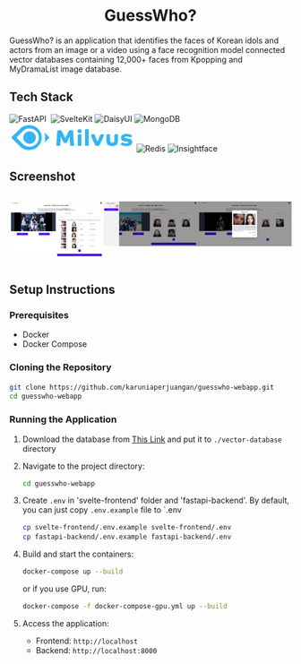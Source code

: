 <div align="center">
<h1>
GuessWho?
</h1>
</div>
GuessWho? is an application that identifies the faces of Korean idols and actors from an image or a video using a face recognition model connected vector databases containing 12,000+ faces from Kpopping and MyDramaList image database.

## Tech Stack

<div syle="display: flex; justify-content: space-around;">
<img src="https://cdn.worldvectorlogo.com/logos/fastapi.svg" alt="FastAPI" style="height: 50px;"/>&nbsp;
<img src="https://upload.wikimedia.org/wikipedia/commons/thumb/1/1b/Svelte_Logo.svg/399px-Svelte_Logo.svg.png" alt="SvelteKit" style="height: 50px;"/>
<img src="https://img.daisyui.com/images/daisyui-logo/daisyui-logotype.svg" alt="DaisyUI" style="height: 50px;"/>

<img src="https://upload.wikimedia.org/wikipedia/commons/thumb/e/eb/MongoDB_Logo.png/799px-MongoDB_Logo.png" alt="MongoDB" style="height: 50px;"/>
<img src="https://github.com/milvus-io/artwork/raw/master/horizontal/color/milvus-horizontal-color.png" alt="Milvus" style="height: 50px;"/>
<img src="https://upload.wikimedia.org/wikipedia/commons/thumb/6/64/Logo-redis.svg/1024px-Logo-redis.svg.png" alt="Redis" style="height: 50px;"/>
<img src="https://insightface.ai/assets/img/custom/logo3.jpg" alt="Insightface" style="height: 50px;"/>
</div>

## Screenshot

<div style="display: flex; justify-content: space-around;">

![Example 1](docs/ss1.png)

![Example 2](docs/ss2.png)

![Example 3](docs/ss3.png)
</div>

## Setup Instructions

### Prerequisites

- Docker
- Docker Compose

### Cloning the Repository

```bash
git clone https://github.com/karuniaperjuangan/guesswho-webapp.git
cd guesswho-webapp
```

### Running the Application


1. Download the database from [This Link](https://drive.google.com/file/d/1C7zcIxtDTF48N-5D_u2oTxllwEZ_LU31/view?usp=sharing) and put it to `./vector-database` directory

2. Navigate to the project directory:

    ```bash
    cd guesswho-webapp
    ```
2. Create `.env` in 'svelte-frontend' folder and 'fastapi-backend'. By default, you can just copy `.env.example` file to `.env

    ```bash
    cp svelte-frontend/.env.example svelte-frontend/.env
    cp fastapi-backend/.env.example fastapi-backend/.env
    ```

3. Build and start the containers:

    ```bash
    docker-compose up --build
    ```
    or if you use GPU, run:
    ```bash
    docker-compose -f docker-compose-gpu.yml up --build
    ```

4. Access the application:
    - Frontend: `http://localhost`
    - Backend: `http://localhost:8000`
